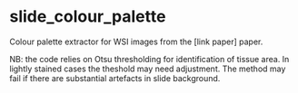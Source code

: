 # slide_colour_palette
Colour palette extractor for WSI images from the [link paper] paper.

NB: the code relies on Otsu thresholding for identification of tissue area.
In lightly stained cases the theshold may need adjustment.
The method may fail if there are substantial artefacts in slide background.
